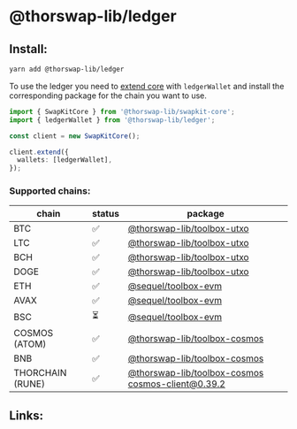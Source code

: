 # @thorswap-lib/ledger

## Install:

```bash
yarn add @thorswap-lib/ledger
```

To use the ledger you need to [extend core](packages/swapkit-core#swapkitcore-api) with `ledgerWallet` and install the corresponding package for the chain you want to use.

```ts
import { SwapKitCore } from '@thorswap-lib/swapkit-core';
import { ledgerWallet } from '@thorswap-lib/ledger';

const client = new SwapKitCore();

client.extend({
  wallets: [ledgerWallet],
});
```


### Supported chains:

| chain            | status | package                      |
| ---------------- | ------ | ---------------------------- |
| BTC              | ✅     | [@thorswap-lib/toolbox-utxo](../toolbox-utxo/README.md)                          |
| LTC              | ✅     | [@thorswap-lib/toolbox-utxo](../toolbox-utxo/README.md)                          |
| BCH              | ✅     | [@thorswap-lib/toolbox-utxo](../toolbox-utxo/README.md)                          |
| DOGE             | ✅     | [@thorswap-lib/toolbox-utxo](../toolbox-utxo/README.md)                          |
| ETH              | ✅     | [@sequel/toolbox-evm](../toolbox-evm/README.md)                            |
| AVAX             | ✅     | [@sequel/toolbox-evm](../toolbox-evm/README.md)                            |
| BSC              | ⏳     | [@sequel/toolbox-evm](../toolbox-evm/README.md)                            |
| COSMOS (ATOM)    | ✅     | [@thorswap-lib/toolbox-cosmos](../toolbox-cosmos/README.md)                      |
| BNB              | ✅     | [@thorswap-lib/toolbox-cosmos](../toolbox-cosmos/README.md)                      |
| THORCHAIN (RUNE) | ✅     | [@thorswap-lib/toolbox-cosmos](../toolbox-cosmos/README.md) cosmos-client@0.39.2 |

## Links:
